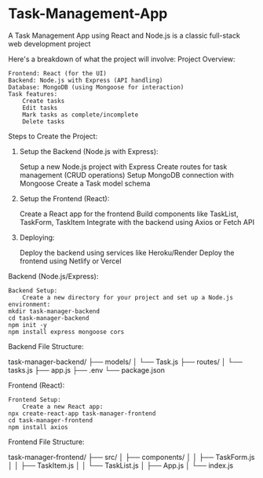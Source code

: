 # Task-Management-App
A Task Management App using React and Node.js is a classic full-stack web development project

Here's a breakdown of what the project will involve:
Project Overview:

    Frontend: React (for the UI)
    Backend: Node.js with Express (API handling)
    Database: MongoDB (using Mongoose for interaction)
    Task features:
        Create tasks
        Edit tasks
        Mark tasks as complete/incomplete
        Delete tasks

Steps to Create the Project:
1. Setup the Backend (Node.js with Express):

    Setup a new Node.js project with Express
    Create routes for task management (CRUD operations)
    Setup MongoDB connection with Mongoose
    Create a Task model schema

2. Setup the Frontend (React):

    Create a React app for the frontend
    Build components like TaskList, TaskForm, TaskItem
    Integrate with the backend using Axios or Fetch API

3. Deploying:

    Deploy the backend using services like Heroku/Render
    Deploy the frontend using Netlify or Vercel

Backend (Node.js/Express):

    Backend Setup:
        Create a new directory for your project and set up a Node.js environment:
    mkdir task-manager-backend
    cd task-manager-backend
    npm init -y
    npm install express mongoose cors

Backend File Structure:

task-manager-backend/
├── models/
│   └── Task.js
├── routes/
│   └── tasks.js
├── app.js
├── .env
└── package.json

Frontend (React):

    Frontend Setup:
        Create a new React app:
    npx create-react-app task-manager-frontend
    cd task-manager-frontend
    npm install axios

Frontend File Structure:

task-manager-frontend/
├── src/
│   ├── components/
│   │   ├── TaskForm.js
│   │   ├── TaskItem.js
│   │   └── TaskList.js
│   ├── App.js
│   └── index.js
